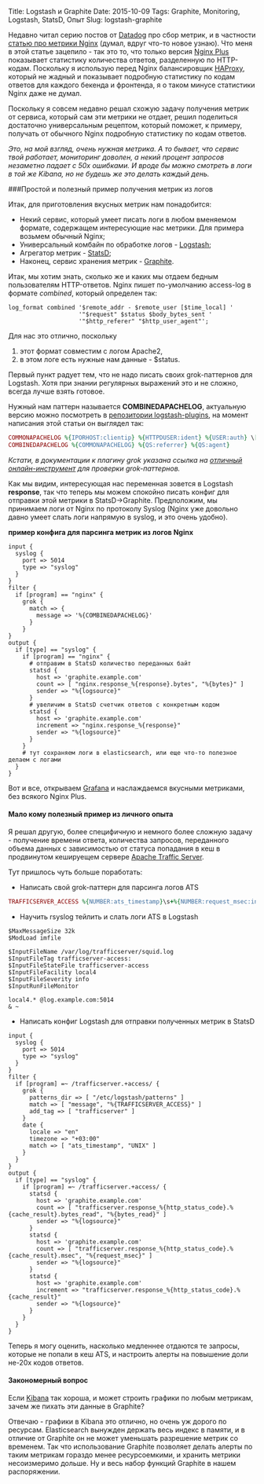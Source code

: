 Title: Logstash и Graphite
Date: 2015-10-09
Tags: Graphite, Monitoring, Logstash, StatsD, Опыт
Slug: logstash-graphite

Недавно читал серию постов от [Datadog](https://www.datadoghq.com) про сбор метрик,
и в частности [статью про метрики Nginx](https://www.datadoghq.com/blog/how-to-collect-nginx-metrics/)
(думал, вдруг что-то новое узнаю). Что меня в этой статье зацепило - так это то, что только версия
[Nginx Plus](https://www.nginx.com/products/) показывает статистику количества
ответов, разделенную по HTTP-кодам. Поскольку я использую перед Nginx балансировщик
[HAProxy](http://www.haproxy.org), который не жадный и показывает подробную статистику
по кодам ответов для каждого бекенда и фронтенда, я о таком минусе статистики Nginx даже не думал.

Поскольку я совсем недавно решал схожую задачу получения метрик от сервиса,
который сам эти метрики не отдает, решил поделиться достаточно универсальным рецептом,
который поможет, к примеру, получать от обычного Nginx подробную статистику по
кодам ответов.

*Это, на мой взгляд, очень нужная метрика. А то бывает, что сервис твой работает,
мониторинг доволен, а некий процент запросов незаметно падает с 50x ошибками. И вроде бы
можно смотреть в логи в той же Kibana, но не будешь же это делать каждый день.*

###Простой и полезный пример получения метрик из логов

Итак, для приготовления вкусных метрик нам понадобится:

* Некий сервис, который умеет писать логи в любом вменяемом формате, содержащем
интересующие нас метрики. Для примера возьмем обычный Nginx;
* Универсальный комбайн по обработке логов - [Logstash](https://www.elastic.co/products/logstash);
* Агрегатор метрик - [StatsD](https://github.com/etsy/statsd);
* Наконец, сервис хранения метрик - [Graphite](http://graphite.readthedocs.org/en/latest/).

Итак, мы хотим знать, сколько же и каких мы отдаем бедным пользователям HTTP-ответов.
Nginx пишет по-умолчанию access-log в формате *combined*, который определен так:

```nginx
log_format combined '$remote_addr - $remote_user [$time_local] '
                    '"$request" $status $body_bytes_sent '
                    '"$http_referer" "$http_user_agent"';
```

Для нас это отлично, поскольку

1. этот формат совместим с логом Apache2,
2. в этом логе есть нужные нам данные - $status.

Первый пункт радует тем, что не надо писать своих grok-паттернов для Logstash.
Хотя при знании регулярных выражений это и не сложно, всегда лучше взять готовое.

Нужный нам паттерн называется **COMBINEDAPACHELOG**, актуальную версию можно посмотреть
в [репозитории logstash-plugins](https://github.com/logstash-plugins/logstash-patterns-core/blob/master/patterns/grok-patterns),
на момент написания этой статьи он выглядел так:
```ruby
COMMONAPACHELOG %{IPORHOST:clientip} %{HTTPDUSER:ident} %{USER:auth} \[%{HTTPDATE:timestamp}\] "(?:%{WORD:verb} %{NOTSPACE:request}(?: HTTP/%{NUMBER:httpversion})?|%{DATA:rawrequest})" %{NUMBER:response} (?:%{NUMBER:bytes}|-)
COMBINEDAPACHELOG %{COMMONAPACHELOG} %{QS:referrer} %{QS:agent}
```

*Кстати, в документации к плагину grok указана ссылка на [отличный онлайн-инструмент](http://grokdebug.herokuapp.com)
для проверки grok-паттернов.*

Как мы видим, интересующая нас переменная зовется в Logstash **response**, так что
теперь мы можем спокойно писать конфиг для отправки этой метрики в StatsD->Graphite.
Предположим, мы принимаем логи от Nginx по протоколу Syslog (Nginx уже довольно давно
умеет слать логи напрямую в syslog, и это очень удобно).

**пример конфига для парсинга метрик из логов Nginx**
```logstash
input {
  syslog {
    port => 5014
    type => "syslog"
  }
}
filter {
  if [program] == "nginx" {
    grok {
      match => {
        message => '%{COMBINEDAPACHELOG}'
      }
    }
}
output {
  if [type] == "syslog" {
    if [program] == "nginx" {
      # отправим в StatsD количество переданных байт
      statsd {
        host => 'graphite.example.com'
        count => [ "nginx.response_%{response}.bytes", "%{bytes}" ]
        sender => "%{logsource}"
      }
      # увеличим в StatsD счетчик ответов с конкретным кодом
      statsd {
        host => 'graphite.example.com'
        increment => "nginx.response_%{response}"
        sender => "%{logsource}"
      }
    }
    # тут сохраняем логи в elasticsearch, или еще что-то полезное делаем с логами
  }
}
```

Вот и все, открываем [Grafana](http://grafana.org/) и наслаждаемся вкусными
метриками, без всякого Nginx Plus.

#### Мало кому полезный пример из личного опыта

Я решал другую, более специфичную и немного более сложную задачу - получение
времени ответа, количества запросов, переданного объема данных с зависимостью от
статуса попадания в кеш в продвинутом кешируещем
сервере [Apache Traffic Server](http://trafficserver.apache.org).

Тут пришлось чуть больше поработать:

* Написать свой grok-паттерн для парсинга логов ATS
```ruby
TRAFFICSERVER_ACCESS %{NUMBER:ats_timestamp}\s+%{NUMBER:request_msec:int} %{IPORHOST:client_ip} %{WORD:cache_result}/%{NUMBER:http_status_code:int} %{NUMBER:bytes_read:int} %{WORD:http_verb} (%{URIPROTO:http_proto}://)?%{IPORHOST:dst_host}(?::%{POSINT:port:int})?(?:%{URIPATHPARAM:http_request})? %{DATA:cache_user} %{WORD:request_route}/(%{IPORHOST:forwarded_to}|-) %{GREEDYDATA:content_type}
```
* Научить rsyslog тейлить и слать логи ATS в Logstash
```
$MaxMessageSize 32k
$ModLoad imfile

$InputFileName /var/log/trafficserver/squid.log
$InputFileTag trafficserver-access:
$InputFileStateFile trafficserver-access
$InputFileFacility local4
$InputFileSeverity info
$InputRunFileMonitor

local4.* @log.example.com:5014
& ~
```
* Написать конфиг Logstash для отправки полученных метрик в StatsD
```
input {
  syslog {
    port => 5014
    type => "syslog"
  }
}
filter {
  if [program] =~ /trafficserver.+access/ {
    grok {
      patterns_dir => [ "/etc/logstash/patterns" ]
      match => [ "message", "%{TRAFFICSERVER_ACCESS}" ]
      add_tag => [ "trafficserver" ]
    }
    date {
      locale => "en"
      timezone => "+03:00"
      match => [ "ats_timestamp", "UNIX" ]
    }
  }
}
output {
  if [type] == "syslog" {
    if [program] =~ /trafficserver.+access/ {
      statsd {
        host => 'graphite.example.com'
        count => [ "trafficserver.response_%{http_status_code}.%{cache_result}.bytes_read", "%{bytes_read}" ]
        sender => "%{logsource}"
      }
      statsd {
        host => 'graphite.example.com'
        count => [ "trafficserver.response_%{http_status_code}.%{cache_result}.msec", "%{request_msec}" ]
        sender => "%{logsource}"
      }
      statsd {
        host => 'graphite.example.com'
        increment => "trafficserver.response_%{http_status_code}.%{cache_result}"
        sender => "%{logsource}"
      }
    }
  }
}
```

Теперь я могу оценить, насколько медленнее отдаются те запросы, которые не попали
в кеш ATS, и настроить алерты на повышение доли не-20х кодов ответов.

#### Закономерный вопрос

Если [Kibana](https://www.elastic.co/products/kibana) так хороша, и может
строить графики по любым метрикам, зачем же пихать
эти данные в Graphite?

Отвечаю - графики в Kibana это отлично, но очень уж дорого
по ресурсам. Elasticsearch вынужден держать весь индекс в памяти, и в отличие от
Graphite он не может уменьшать разрешение метрик со временем. Так что использование
Graphite позволяет делать алерты по таким метрикам гораздо менее ресурсоемкими,
и хранить метрики несоизмеримо дольше. Ну и весь набор функций Graphite в нашем
распоряжении.
